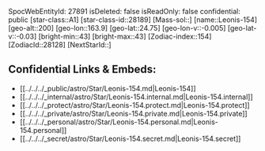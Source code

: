 ﻿---
location: [24.75,163.9,200]
type: Station
tags:
- astro/Star

---
SpocWebEntityId: 27891
isDeleted: false
isReadOnly: false
confidential: public
[star-class::A1]
[star-class-id::28189]
[Mass-sol::]
[name::Leonis-154]
[geo-alt::200]
[geo-lon::163.9]
[geo-lat::24.75]
[geo-lon-v::-0.005]
[geo-lat-v::-0.03]
[bright-min::43]
[bright-max::43]
[Zodiac-index::154]
[ZodiacId::28128]
[NextStarId::]



## Confidential Links & Embeds: 
- [[../../../_public/astro/Star/Leonis-154.md|Leonis-154]] 
- [[../../../_internal/astro/Star/Leonis-154.internal.md|Leonis-154.internal]] 
- [[../../../_protect/astro/Star/Leonis-154.protect.md|Leonis-154.protect]] 
- [[../../../_private/astro/Star/Leonis-154.private.md|Leonis-154.private]] 
- [[../../../_personal/astro/Star/Leonis-154.personal.md|Leonis-154.personal]] 
- [[../../../_secret/astro/Star/Leonis-154.secret.md|Leonis-154.secret]]

